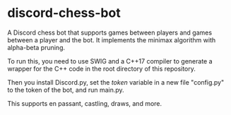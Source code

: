 # discord-chess-bot
A Discord chess bot that supports games between players and games between a player and the bot. It implements the minimax algorithm with alpha-beta pruning.

To run this, you need to use SWIG and a C++17 compiler to generate a wrapper for the C++ code in the root directory of this repository.

Then you install Discord.py, set the *token* variable in a new file "config.py" to the token of the bot, and run main.py.

This supports en passant, castling, draws, and more.
